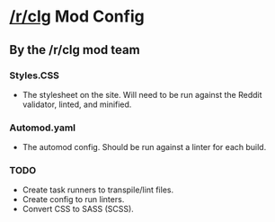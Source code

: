 # [/r/clg](https://www.reddit.com/r/clg) Mod Config
## By the /r/clg mod team

### Styles.CSS
- The stylesheet on the site. Will need to be run against the Reddit validator, linted, and minified.

### Automod.yaml
- The automod config. Should be run against a linter for each build.


### TODO
- Create task runners to transpile/lint files.
- Create config to run linters.
- Convert CSS to SASS (SCSS).

